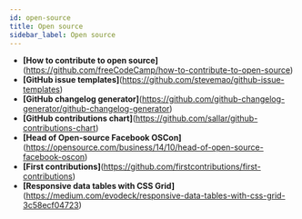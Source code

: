 ```yaml
---
id: open-source
title: Open source
sidebar_label: Open source
---
```



- **[How to contribute to open source]**(https://github.com/freeCodeCamp/how-to-contribute-to-open-source)
- **[GitHub issue templates]**(https://github.com/stevemao/github-issue-templates)
- **[GitHub changelog generator]**(https://github.com/github-changelog-generator/github-changelog-generator)
- **[GitHub contributions chart]**(https://github.com/sallar/github-contributions-chart)
- **[Head of Open-source Facebook OSCon]**(https://opensource.com/business/14/10/head-of-open-source-facebook-oscon)
- **[First contributions]**(https://github.com/firstcontributions/first-contributions)
- **[Responsive data tables with CSS Grid]**(https://medium.com/evodeck/responsive-data-tables-with-css-grid-3c58ecf04723)
